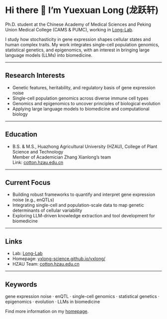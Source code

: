 # Hi there 👋 I’m Yuexuan Long (龙跃轩)

Ph.D. student at the Chinese Academy of Medical Sciences and Peking Union Medical College (CAMS & PUMC), working in [Long-Lab](https://sites.google.com/view/erping-long-lab/).

I study how stochasticity in gene expression shapes cellular states and human complex traits. My work integrates single-cell population genomics, statistical genetics, and epigenomics, with an interest in bringing large language models (LLMs) into biomedicine.

---

## Research Interests
- Genetic features, heritability, and regulatory basis of gene expression noise
- Single-cell population genomics across diverse immune cell types
- Genomics and epigenomics to uncover principles of biological evolution
- Applying large language models to biomedicine and computational biology

---

## Education
- B.S. & M.S., Huazhong Agricultural University (HZAU), College of Plant Science and Technology  
  Member of Academician Zhang Xianlong’s team  
  Link: [cotton.hzau.edu.cn](https://cotton.hzau.edu.cn/index.htm)

---

## Current Focus
- Building robust frameworks to quantify and interpret gene expression noise (e.g., enQTLs)
- Integrating single-cell and population-scale data to map genetic determinants of cellular variability
- Exploring LLM-driven knowledge extraction and tool development for biomedicine

---

## Links
- Lab: [Long-Lab](https://sites.google.com/view/erping-long-lab/)
- Homepage: [yxlong-science.github.io/yxlong/](https://yxlong-science.github.io/yxlong/)
- HZAU Team: [cotton.hzau.edu.cn](https://cotton.hzau.edu.cn/index.htm)

---

## Keywords
gene expression noise · enQTL · single-cell genomics · statistical genetics · epigenomics · evolution · LLMs in biomedicine

Find more information on my [homepage](https://yxlong-science.github.io/yxlong/).
